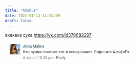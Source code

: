 ```yaml
---
title: "Abobus"
date: 2021-01-11 11:51:09
draft: false
---
```


ахахаха сука
https://vk.com/id370682297

![](/img/vk/GAke1qXhZng.jpg)
